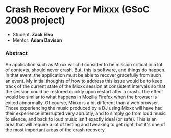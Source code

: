 # Crash Recovery For Mixxx (GSoC 2008 project)

  - Student: **Zack Elko**
  - Mentor: **Adam Davison**

### Abstract

An application such as Mixxx which I consider to be mission critical in
a lot of contexts, should never crash. But, this is software, and things
do happen. In that event, the application must be able to recover
gracefully from such an event. My initial thoughts of how to address
this issue would be to keep track of the current state of the Mixxx
session at consistent intervals so that the session could be restored
quickly upon restart after a crash. The effect would be similar to what
happens in Mozilla Firefox when the browser is exited abnormally. Of
course, Mixxx is a bit different than a web browser. Those experiencing
the music produced by a DJ using Mixxx will have had their experience
interrupted very abruptly, and to simply go from loud music to silence,
and back to loud music isn't exactly ideal (or safe). This is an area
that will require a lot of testing and tweaking to get right, but it's
one of the most important areas of the crash recovery.
